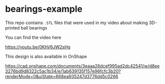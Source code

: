 # bearings-example

This repo contains `.STL` files that were used in my video about making 3D-printed ball bearings

You can find the video here 

https://youtu.be/0KhV6JW2sHg

This design is also available in OnShape 

https://cad.onshape.com/documents/3eaaa26dcef995ad2dc42541/w/d8ee3276bd9d8322c5ac1b34/e/1ab639135f157e96fcfc3b20?renderMode=0&uiState=668ea935247d3776dd5c0266
